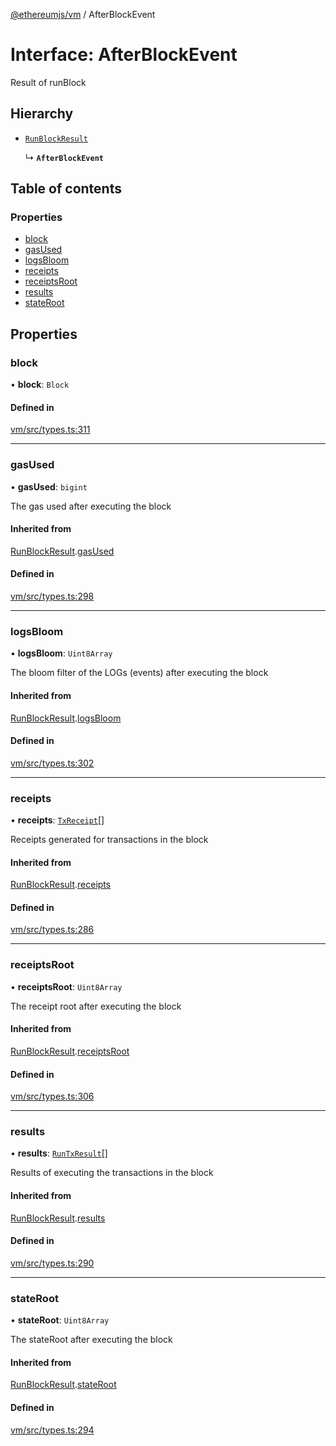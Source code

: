 [@ethereumjs/vm](../README.md) / AfterBlockEvent

# Interface: AfterBlockEvent

Result of runBlock

## Hierarchy

- [`RunBlockResult`](RunBlockResult.md)

  ↳ **`AfterBlockEvent`**

## Table of contents

### Properties

- [block](AfterBlockEvent.md#block)
- [gasUsed](AfterBlockEvent.md#gasused)
- [logsBloom](AfterBlockEvent.md#logsbloom)
- [receipts](AfterBlockEvent.md#receipts)
- [receiptsRoot](AfterBlockEvent.md#receiptsroot)
- [results](AfterBlockEvent.md#results)
- [stateRoot](AfterBlockEvent.md#stateroot)

## Properties

### block

• **block**: `Block`

#### Defined in

[vm/src/types.ts:311](https://github.com/ethereumjs/ethereumjs-monorepo/blob/master/packages/vm/src/types.ts#L311)

___

### gasUsed

• **gasUsed**: `bigint`

The gas used after executing the block

#### Inherited from

[RunBlockResult](RunBlockResult.md).[gasUsed](RunBlockResult.md#gasused)

#### Defined in

[vm/src/types.ts:298](https://github.com/ethereumjs/ethereumjs-monorepo/blob/master/packages/vm/src/types.ts#L298)

___

### logsBloom

• **logsBloom**: `Uint8Array`

The bloom filter of the LOGs (events) after executing the block

#### Inherited from

[RunBlockResult](RunBlockResult.md).[logsBloom](RunBlockResult.md#logsbloom)

#### Defined in

[vm/src/types.ts:302](https://github.com/ethereumjs/ethereumjs-monorepo/blob/master/packages/vm/src/types.ts#L302)

___

### receipts

• **receipts**: [`TxReceipt`](../README.md#txreceipt)[]

Receipts generated for transactions in the block

#### Inherited from

[RunBlockResult](RunBlockResult.md).[receipts](RunBlockResult.md#receipts)

#### Defined in

[vm/src/types.ts:286](https://github.com/ethereumjs/ethereumjs-monorepo/blob/master/packages/vm/src/types.ts#L286)

___

### receiptsRoot

• **receiptsRoot**: `Uint8Array`

The receipt root after executing the block

#### Inherited from

[RunBlockResult](RunBlockResult.md).[receiptsRoot](RunBlockResult.md#receiptsroot)

#### Defined in

[vm/src/types.ts:306](https://github.com/ethereumjs/ethereumjs-monorepo/blob/master/packages/vm/src/types.ts#L306)

___

### results

• **results**: [`RunTxResult`](RunTxResult.md)[]

Results of executing the transactions in the block

#### Inherited from

[RunBlockResult](RunBlockResult.md).[results](RunBlockResult.md#results)

#### Defined in

[vm/src/types.ts:290](https://github.com/ethereumjs/ethereumjs-monorepo/blob/master/packages/vm/src/types.ts#L290)

___

### stateRoot

• **stateRoot**: `Uint8Array`

The stateRoot after executing the block

#### Inherited from

[RunBlockResult](RunBlockResult.md).[stateRoot](RunBlockResult.md#stateroot)

#### Defined in

[vm/src/types.ts:294](https://github.com/ethereumjs/ethereumjs-monorepo/blob/master/packages/vm/src/types.ts#L294)
